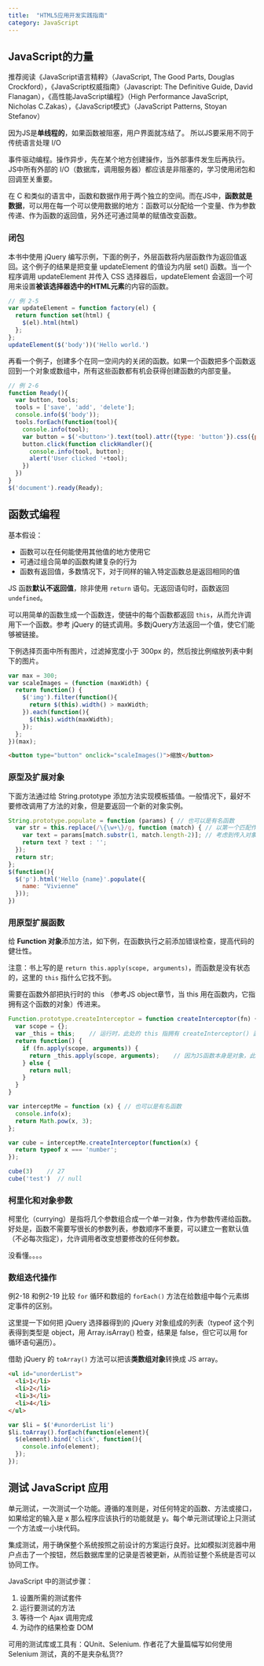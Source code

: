 ```yaml
---
title:  "HTML5应用开发实践指南"
category: JavaScript
---
```

## JavaScript的力量

推荐阅读《JavaScript语言精粹》（JavaScript, The Good Parts, Douglas Crockford），《JavaScript权威指南》（Javascript: The Definitive Guide, David Flanagan），《高性能JavaScript编程》（High Performance JavaScript, Nicholas C.Zakas），《JavaScript模式》（JavaScript Patterns, Stoyan Stefanov）

因为JS是**单线程的**，如果函数被阻塞，用户界面就冻结了。 所以JS要采用不同于传统语言处理 I/O

事件驱动编程。操作异步，先在某个地方创建操作，当外部事件发生后再执行。JS中所有外部的 I/O（数据库，调用服务器）都应该是非阻塞的，学习使用闭包和回调至关重要。

<!--more-->

在 C 和类似的语言中，函数和数据作用于两个独立的空间。而在JS中，**函数就是数据**，可以用在每一个可以使用数据的地方：函数可以分配给一个变量、作为参数传递、作为函数的返回值，另外还可通过简单的赋值改变函数。

### 闭包

本书中使用 jQuery 编写示例，下面的例子，外层函数将内层函数作为返回值返回。这个例子的结果是把变量 updateElement 的值设为内层 set() 函数。当一个程序调用 updateElement 并传入 CSS 选择器后，updateElement 会返回一个可用来设置**被该选择器选中的HTML元素**的内容的函数。

```js
// 例 2-5
var updateElement = function factory(el) {
  return function set(html) {
    $(el).html(html)
  };
};
updateElement($('body'))('Hello world.')
```

再看一个例子，创建多个在同一空间内的关闭的函数。如果一个函数把多个函数返回到一个对象或数组中，所有这些函数都有机会获得创建函数的内部变量。

```js
// 例 2-6
function Ready(){
  var button, tools;
  tools = ['save', 'add', 'delete'];
  console.info($('body'));
  tools.forEach(function(tool){
    console.info(tool);
    var button = $('<button>').text(tool).attr({type: 'button'}).css({position: 'relative'}).appendTo('body');
    button.click(function clickHandler(){
      console.info(tool, button);
      alert('User clicked '+tool);
    })
  })
}
$('document').ready(Ready);
```

## 函数式编程

基本假设：

+ 函数可以在任何能使用其他值的地方使用它
+ 可通过组合简单的函数构建复杂的行为
+ 函数有返回值，多数情况下，对于同样的输入特定函数总是返回相同的值

JS 函数**默认不返回值**，除非使用 `return` 语句。无返回语句时，函数返回 `undefined`。

可以用简单的函数生成一个函数连，使链中的每个函数都返回 `this`，从而允许调用下一个函数。参考 jQuery 的链式调用。多数jQuery方法返回一个值，使它们能够被链接。

下例选择页面中所有图片，过滤掉宽度小于 300px 的，然后按比例缩放列表中剩下的图片。

```js
var max = 300;
var scaleImages = (function (maxWidth) {
  return function() {
    $('img').filter(function(){
      return $(this).width() > maxWidth;
    }).each(function(){
      $(this).width(maxWidth);
    });
  };
})(max);
```

```html
<button type="button" onclick="scaleImages()">缩放</button>
```

### 原型及扩展对象

下面方法通过给 String.prototype 添加方法实现模板插值。一般情况下，最好不要修改调用了方法的对象，但是要返回一个新的对象实例。

```js
String.prototype.populate = function (params) { // 也可以是有名函数
  var str = this.replace(/\{\w+\}/g, function (match) { // 以第一个匹配作为实参；也可以是有名函数
    var text = params[match.substr(1, match.length-2)]; // 考虑到传入对象中不含关键字，text 为 undefined 的情况
    return text ? text : '';
  });
  return str;
};
$(function(){
  $('p').html('Hello {name}'.populate({
    name: "Vivienne"
  }));
})
```

### 用原型扩展函数

给 **Function 对象**添加方法，如下例，在函数执行之前添加错误检查，提高代码的健壮性。

注意：书上写的是 `return this.apply(scope, arguments)`，而函数是没有状态的，这里的 `this` 指什么它找不到。

需要在函数外部把执行时的 this （参考JS object章节，当 this 用在函数内，它指拥有这个函数的对象）传进来。

```js
Function.prototype.createInterceptor = function createInterceptor(fn) { // 也可以是无名函数
  var scope = {};
  var _this = this;    // 运行时，此处的 this 指拥有 createInterceptor() 函数的对象
  return function() {
    if (fn.apply(scope, arguments)) {
      return _this.apply(scope, arguments);    // 因为JS函数本身是对象，此处运行时指 function interceptMe(x){}
    } else {
      return null;
    }
  }
}

var interceptMe = function (x) { // 也可以是有名函数
  console.info(x);
  return Math.pow(x, 3);
};

var cube = interceptMe.createInterceptor(function(x) {
  return typeof x === 'number';
});

cube(3)    // 27
cube('test')  // null
```

### 柯里化和对象参数

柯里化（currying）是指将几个参数组合成一个单一对象，作为参数传递给函数。好处是，函数不需要写很长的参数列表，参数顺序不重要，可以建立一套默认值（不必每次指定），允许调用者改变想要修改的任何参数。

没看懂。。。。

### 数组迭代操作

例2-18 和例2-19 比较 `for` 循环和数组的 `forEach()` 方法在给数组中每个元素绑定事件的区别。

这里提一下如何把 jQuery 选择器得到的 jQuery 对象组成的列表（typeof 这个列表得到类型是 object，用 Array.isArray() 检查，结果是 false，但它可以用 for 循环语句遍历）。

借助 jQuery 的 `toArray()` 方法可以把该**类数组对象**转换成 JS array。

```html
<ul id="unorderList">
  <li>1</li>
  <li>2</li>
  <li>3</li>
  <li>4</li>
</ul>
```
```js
var $li = $('#unorderList li')
$li.toArray().forEach(function(element){
  $(element).bind('click', function(){
    console.info(element);
  });
});
```

## 测试 JavaScript 应用

单元测试，一次测试一个功能。遵循的准则是，对任何特定的函数、方法或接口，如果给定的输入是 x 那么程序应该执行的功能就是 y。每个单元测试理论上只测试一个方法或一小块代码。

集成测试，用于确保整个系统按照之前设计的方案运行良好。比如模拟浏览器中用户点击了一个按钮，然后数据库里的记录是否被更新，从而验证整个系统是否可以协同工作。

JavaScript 中的测试步骤：

1. 设置所需的测试套件
2. 运行要测试的方法
3. 等待一个 Ajax 调用完成
4. 为动作的结果检查 DOM

可用的测试库或工具有：QUnit、Selenium. 作者花了大量篇幅写如何使用 Selenium 测试，真的不是夹杂私货??
